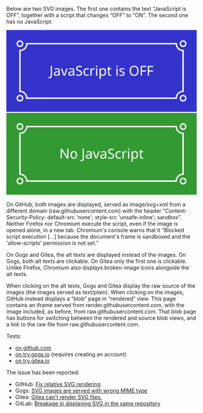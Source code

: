 Below are two SVG images. The first one contains the text “JavaScript is
OFF”, together with a script that changes “OFF” to “ON”. The second one
has no JavaScript:

![(this is the alt text of the first image)](image.svg)
![(this is the alt text of the second image)](image-nojs.svg)

On GitHub, both images are displayed, served as image/svg+xml from a
different domain (raw.githubusercontent.com) with the header
“Content-Security-Policy: default-src 'none'; style-src 'unsafe-inline';
sandbox”. Neither Firefox nor Chromium execute the script, even if the
image is opened alone, in a new tab. Chromium's console warns that it
“Blocked script execution [...] because the document's frame is
sandboxed and the 'allow-scripts' permission is not set.”

On Gogs and Gitea, the alt texts are displayed instead of the images. On
Gogs, both alt texts are clickable. On Gitea only the first one is
clickable. Unlike Firefox, Chromium also displays broken-image icons
alongside the alt texts.

When clicking on the alt texts, Gogs and Gitea display the raw source of
the images (the images served as text/plain). When clicking on the
images, GitHub instead displays a “blob” page in “rendered” view. This
page contains an iframe served from render.githubusercontent.com, with
the image included, as before, from raw.githubusercontent.com. That blob
page has buttons for switching between the rendered and source blob
views, and a link to the raw file from raw.githubusercontent.com.

Tests:

* [on github.com](https://github.com/edgar-bonet/test-svg-mime)
* [on try.gogs.io](https://try.gogs.io/edgar/test-svg-mime) (requires
  creating an account)
* [on try.gitea.io](https://try.gitea.io/edgar/test-svg-mime)

The issue has been reported:

* GitHub: [Fix relative SVG rendering](https://github.com/github/markup/issues/556)
* Gogs: [SVG images are served with wrong MIME type](https://github.com/gogits/gogs/issues/4553)
* Gitea: [Gitea can't render SVG files.](https://github.com/go-gitea/gitea/issues/1095)
* GitLab: [Breakage in displaying SVG in the same repository](https://gitlab.com/gitlab-org/gitlab-ce/issues/17276)
